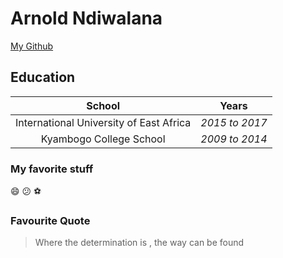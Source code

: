 # Arnold Ndiwalana
[My Github](https://github.com/darkarnold)
## Education


School                                    |  Years
:---------------------------------------:  |   :---------:
International University of East Africa   |  _2015 to 2017_
Kyambogo College School                   |  _2009 to 2014_

### My favorite stuff
:smile:
:confused:
:soccer:
### Favourite Quote
>Where the determination is , the way can be found
